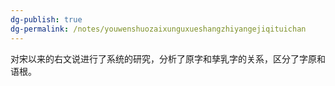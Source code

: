 ```yaml
---
dg-publish: true
dg-permalink: /notes/youwenshuozaixunguxueshangzhiyangejiqituichan
---
```

对宋以来的右文说进行了系统的研究，分析了原字和孳乳字的关系，区分了字原和语根。